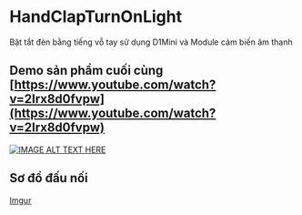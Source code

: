 # HandClapTurnOnLight
Bật tắt đèn bằng tiếng vỗ tay sử dụng D1Mini và Module cảm biến âm thanh
## Demo sản phẩm cuối cùng [https://www.youtube.com/watch?v=2Irx8d0fvpw](https://www.youtube.com/watch?v=2Irx8d0fvpw)
[![IMAGE ALT TEXT HERE](https://img.youtube.com/vi/2Irx8d0fvpw/0.jpg)](https://www.youtube.com/watch?v=2Irx8d0fvpw)

## Sơ đồ đấu nối
[Imgur](https://imgur.com/jfihnCk)
